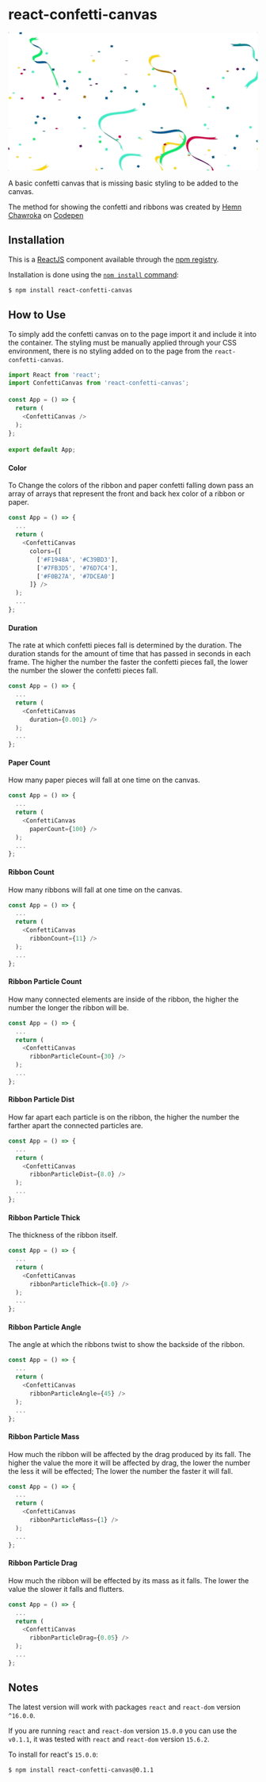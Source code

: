 # react-confetti-canvas

![Gif of what it looks like](assets/canvas.gif)

A basic confetti canvas that is missing basic styling to be added to the canvas.

The method for showing the confetti and ribbons was created by [Hemn Chawroka](https://codepen.io/iprodev/) on [Codepen](https://codepen.io/iprodev/pen/azpWBr)

## Installation

This is a [ReactJS](https://reactjs.org/) component available through the
[npm registry](https://www.npmjs.com/).

Installation is done using the
[`npm install` command](https://docs.npmjs.com/getting-started/installing-npm-packages-locally):

```bash
$ npm install react-confetti-canvas
```

## How to Use

To simply add the confetti canvas on to the page import it and include it into the container. The styling must be manually applied through your CSS environment, there is no styling added on to the page from the `react-confetti-canvas`.

```javascript
import React from 'react';
import ConfettiCanvas from 'react-confetti-canvas';

const App = () => {
  return (
    <ConfettiCanvas />
  );
};

export default App;
```

#### Color

To Change the colors of the ribbon and paper confetti falling down pass an array of arrays that represent the front and back hex color of a ribbon or paper.

```javascript
const App = () => {
  ...
  return (
    <ConfettiCanvas
      colors={[
        ['#F1948A', '#C39BD3'],
        ['#7FB3D5', '#76D7C4'],
        ['#F0B27A', '#7DCEA0']
      ]} />
  );
  ...
};
```


#### Duration

The rate at which confetti pieces fall is determined by the duration. The duration stands for the amount of time that has passed in seconds in each frame. The higher the number the faster the confetti pieces fall, the lower the number the slower the confetti pieces fall.

```javascript
const App = () => {
  ...
  return (
    <ConfettiCanvas
      duration={0.001} />
  );
  ...
};
```

#### Paper Count

How many paper pieces will fall at one time on the canvas.

```javascript
const App = () => {
  ...
  return (
    <ConfettiCanvas
      paperCount={100} />
  );
  ...
};
```

#### Ribbon Count

How many ribbons will fall at one time on the canvas.

```javascript
const App = () => {
  ...
  return (
    <ConfettiCanvas
      ribbonCount={11} />
  );
  ...
};
```

#### Ribbon Particle Count

How many connected elements are inside of the ribbon, the higher the number the longer the ribbon will be.

```javascript
const App = () => {
  ...
  return (
    <ConfettiCanvas
      ribbonParticleCount={30} />
  );
  ...
};
```

#### Ribbon Particle Dist

How far apart each particle is on the ribbon, the higher the number the farther apart the connected particles are.

```javascript
const App = () => {
  ...
  return (
    <ConfettiCanvas
      ribbonParticleDist={8.0} />
  );
  ...
};
```

#### Ribbon Particle Thick

The thickness of the ribbon itself.

```javascript
const App = () => {
  ...
  return (
    <ConfettiCanvas
      ribbonParticleThick={8.0} />
  );
  ...
};
```

#### Ribbon Particle Angle

The angle at which the ribbons twist to show the backside of the ribbon.

```javascript
const App = () => {
  ...
  return (
    <ConfettiCanvas
      ribbonParticleAngle={45} />
  );
  ...
};
```

#### Ribbon Particle Mass

How much the ribbon will be affected by the drag produced by its fall. The higher the value the more it will be affected by drag, the lower the number the less it will be effected; The lower the number the faster it will fall.

```javascript
const App = () => {
  ...
  return (
    <ConfettiCanvas
      ribbonParticleMass={1} />
  );
  ...
};
```

#### Ribbon Particle Drag

How much the ribbon will be effected by its mass as it falls. The lower the value the slower it falls and flutters.

```javascript
const App = () => {
  ...
  return (
    <ConfettiCanvas
      ribbonParticleDrag={0.05} />
  );
  ...
};
```


## Notes

The latest version will work with packages `react` and `react-dom` version `^16.0.0`.

If you are running `react` and `react-dom` version `15.0.0` you can use the `v0.1.1`, it was tested with `react` and `react-dom` version `15.6.2`.

To install for react's `15.0.0`:

```bash
$ npm install react-confetti-canvas@0.1.1
```